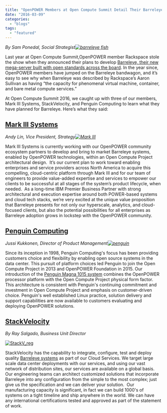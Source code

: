 ```yaml
---
title: "OpenPOWER Members at Open Compute Summit Detail Their Barreleye Plans"
date: "2016-03-09"
categories: 
  - "blogs"
tags: 
  - "featured"
---
```


_By Sam Ponedal, Social Strategist[![barreleye fish](images/barreleye-fish.jpg)](https://openpowerfoundation.org/wp-content/uploads/2015/10/barreleye-fish.jpg)_

Last year at Open Compute Summit,OpenPOWER member Rackspace stole the show when they announced their plans to develop [Barreleye, their new mega-server built with open standards across the board](https://openpowerfoundation.org/blogs/openpower-open-compute-rackspace-barreleye/). In the year since, OpenPOWER members have jumped on the Barreleye bandwagon, and it’s easy to see why when Barreleye was described by Rackspace’s Aaron Sullivan as having “the capacity for phenomenal virtual machine, container, and bare metal compute services.”

At Open Compute Summit 2016, we caught up with three of our members, Mark III Systems, StackVelocity, and Penguin Computing to learn what they have planned for Barreleye. Here’s what they said:

## [Mark III Systems](http://www.markiiisys.com/)

_Andy Lin, Vice President, Strategy[![Mark III](images/Mark-III.png)](https://openpowerfoundation.org/wp-content/uploads/2016/03/Mark-III.png)_

Mark III Systems is currently working with our OpenPOWER community ecosystem partners to develop and bring to market Barreleye systems, enabled by OpenPOWER technologies, within an Open Compute Project architectural design.  It’s our current plan to work toward enabling enterprises and service providers across North America to acquire this compelling, cloud-centric platform through Mark III and for our team of engineers to provide value-added expertise and services to empower our clients to be successful at all stages of the system’s product lifecycle, when needed.  As a long-time IBM Premier Business Partner with strong architectural and execution expertise around both POWER-based systems and cloud tech stacks, we’re very excited at the unique value proposition that Barreleye presents for not only our hyperscale, analytics, and cloud-focused clients, but also the potential possibilities for all enterprises as Barreleye adoption grows in lockstep with the OpenPOWER community.

## [Penguin Computing](http://www.penguincomputing.com/products/rackmount-servers/openpower-servers/)

_Jussi Kukkonen, Director of Product Management[![penguin](images/penguin.png)](http://www.penguincomputing.com/products/rackmount-servers/openpower-servers/)_

Since its inception in 1998, Penguin Computing's focus has been providing customers choice and flexibility by enabling open source systems in the data center. This pursuit of platform choices led Penguin to join the Open Compute Project in 2013 and OpenPOWER Foundation in 2015. Our introduction of the [Penguin Magna 1015 system](http://www.penguincomputing.com/products/rackmount-servers/openpower-servers/) combines the OpenPOWER processor platform with the Open Compute Project physical form factor. This architecture is consistent with Penguin's continuing commitment and investment in Open Compute Project and emphasis on customer-driven choice. Penguin's well established Linux practice, solution delivery and support capabilities are now available to customers evaluating and deploying OpenPOWER solutions.

## [StackVelocity](http://www.markiiisys.com/blog/2016/03/14/mark-iii-openpower-open-compute-project-premise-barreleye/)

_By Ray Salgado, Business Unit Director_

[![StackV_reg](images/StackV_reg.jpg)](http://www.markiiisys.com/blog/2016/03/14/mark-iii-openpower-open-compute-project-premise-barreleye/)

StackVelocity has the capability to integrate, configure, test and deploy quality [Barreleye systems](http://www.markiiisys.com/blog/2016/03/14/mark-iii-openpower-open-compute-project-premise-barreleye/) as part of our Cloud Services. We target large scale data center deployments with our services, and using our vast network of distribution sites, our services are available on a global basis. Our engineering teams can architect customized solutions that incorporate Barreleye into any configuration from the simple to the most complex; just give us the specification and we can deliver your solution.  Our manufacturing capacity is significant, in fact we can build 1000's of systems on a tight timeline and ship anywhere in the world. We can have any international certifications tested and approved as part of the statement of work.
